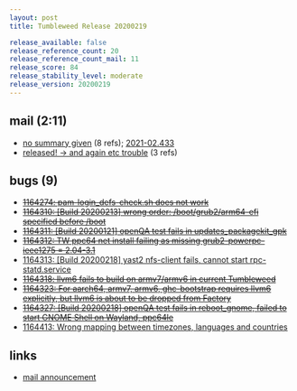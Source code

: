 ```yaml
---
layout: post
title: Tumbleweed Release 20200219

release_available: false
release_reference_count: 20
release_reference_count_mail: 11
release_score: 84
release_stability_level: moderate
release_version: 20200219
---
```


## mail (2:11)

- [no summary given](https://lists.opensuse.org/archives/list/factory@lists.opensuse.org/thread/7M6PDCJLJCF5LD2QNWPHHN7FZ5MP4I64) (8 refs); [2021-02.433](https://lists.opensuse.org/archives/list/factory@lists.opensuse.org/thread/7M6PDCJLJCF5LD2QNWPHHN7FZ5MP4I64)
- [released! -> and again etc trouble](https://lists.opensuse.org/opensuse-factory/2020-02/msg00446.html) (3 refs)

## bugs (9)

<!--more-->

- ~~[1164274: pam-login_defs-check.sh does not work](https://bugzilla.opensuse.org/show_bug.cgi?id=1164274)~~
- ~~[1164310: \[Build 20200213\] wrong order: /boot/grub2/arm64-efi specified before /boot](https://bugzilla.opensuse.org/show_bug.cgi?id=1164310)~~
- ~~[1164311: \[Build 20200121\] openQA test fails in updates_packagekit_gpk](https://bugzilla.opensuse.org/show_bug.cgi?id=1164311)~~
- ~~[1164312: TW ppc64 net install failing as missing grub2-powerpc-ieee1275 = 2.04-3.1](https://bugzilla.opensuse.org/show_bug.cgi?id=1164312)~~
- [1164313: \[Build 20200218\] yast2 nfs-client fails, cannot start rpc-statd.service](https://bugzilla.opensuse.org/show_bug.cgi?id=1164313)
- ~~[1164318: llvm6 fails to build on armv7/armv6 in current Tumbleweed](https://bugzilla.opensuse.org/show_bug.cgi?id=1164318)~~
- ~~[1164323: For aarch64, armv7, armv6, ghc-bootstrap requires llvm6 explicitly, but llvm6 is about to be dropped from Factory](https://bugzilla.opensuse.org/show_bug.cgi?id=1164323)~~
- ~~[1164327: \[Build 20200218\] openQA test fails in reboot_gnome, failed to start GNOME Shell on Wayland, ppc64le](https://bugzilla.opensuse.org/show_bug.cgi?id=1164327)~~
- [1164413: Wrong mapping between timezones, languages and countries](https://bugzilla.opensuse.org/show_bug.cgi?id=1164413)



## links

- [mail announcement](https://lists.opensuse.org/archives/list/factory@lists.opensuse.org/thread/7M6PDCJLJCF5LD2QNWPHHN7FZ5MP4I64)
